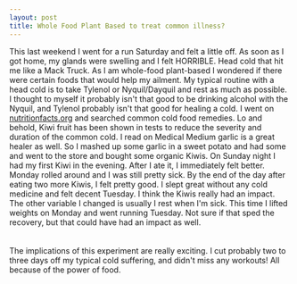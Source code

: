 ```yaml
---
layout: post
title: Whole Food Plant Based to treat common illness?
---
```

This last weekend I went for a run Saturday and felt a little off.  As soon as I got home, my glands were swelling and I felt HORRIBLE. 
Head cold that hit me like a Mack Truck.  As I am whole-food plant-based I wondered if there were certain foods that would help my ailment.  My typical routine
with a head cold is to take Tylenol or Nyquil/Dayquil and rest as much as possible.  I thought to myself it probably isn't that good to be drinking alcohol with the 
Nyquil, and Tylenol probably isn't that good for healing a cold.  I went on <a href="https://nutritionfacts.org">nutritionfacts.org</a> and searched common cold food remedies.  Lo and behold, Kiwi fruit has 
been shown in tests to reduce the severity and duration of the common cold.  I read on Medical Medium garlic is a great healer as well.
So I mashed up some garlic in a sweet potato and had some and went to the store and bought some organic Kiwis.  On Sunday night I had my first Kiwi in the evening.
After I ate it, I immediately felt better.  Monday rolled around and I was still pretty sick.  By the end of the day after eating two more Kiwis, I felt pretty good.
I slept great without any cold medicine and felt decent Tuesday.  I think the Kiwis really had an impact.  The other variable I changed is usually I rest when I'm sick.
This time I lifted weights on Monday and went running Tuesday.  Not sure if that sped the recovery, but that could have had an impact as well.  
<br><br>
The implications of this experiment are really exciting.  I cut probably two to three days off my typical cold suffering, and didn't miss any workouts! All because of the power of food.
